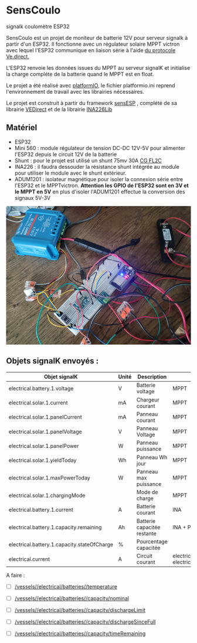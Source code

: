 # SensCoulo
 signalk coulomètre ESP32

SensCoulo est un projet de moniteur de batterie 12V pour serveur signalk à partir d'un ESP32. Il fonctionne avec un régulateur solaire MPPT victron avec lequel l'ESP32 communique en liaison série à l'aide [du protocole Ve.direct.](https://www.victronenergy.com/upload/documents/VE.Direct-Protocol-3.32.pdf) 

L'ESP32 renvoie les données issues du MPPT au serveur signalK et initialise la charge compléte de la batterie quand le MPPT est en float.

Le projet a été réalisé avec [platformIO](https://platformio.org), le fichier platformio.ini reprend l'environnement de travail avec les librairies nécessaires.

Le projet est construit à partir du framework [sensESP](https://github.com/SignalK/SensESP) , complété de sa librairie [VEDirect](https://github.com/SensESP/VEDirect) et de la librairie [INA226Lib](https://github.com/peterus/INA226Lib)

## Matériel

- ESP32
- Mini 560 : module régulateur de tension DC-DC 12V-5V pour alimenter l'ESP32 depuis le circuit 12V de la batterie 
- Shunt : pour le projet est utilisé un shunt 75mv 30A [CG FL2C](http://www.cnchog.com/products/10a-50a-ID137.html)
- INA226 : il faudra dessouder la résistance shunt intégrée au module pour utiliser le module avec le shunt extérieur.
- ADUM1201 : isolateur magnétique pour isoler la connexion série entre l'ESP32 et le MPPTvictron. **Attention les GPIO de l'ESP32 sont en 3V et le MPPT en 5V** en plus d'isoler l'ADUM1201 effectue la conversion des signaux 5V-3V

![testmat](img/testmat.jpg)



## Objets signalK envoyés :



| Objet signalK                               | Unité | Description                 | Source                                                    |
| ------------------------------------------- | ----- | --------------------------- | --------------------------------------------------------- |
| electrical.battery.1.voltage                | V     | Batterie voltage            | MPPT                                                      |
| electrical.solar.1.current                  | mA    | Chargeur courant            | MPPT                                                      |
| electrical.solar.1.panelCurrent             | mA    | Panneau courant             | MPPT                                                      |
| electrical.solar.1.panelVoltage             | V     | Panneau Voltage             | MPPT                                                      |
| electrical.solar.1.panelPower               | W     | Panneau puissance           | MPPT                                                      |
| electrical.solar.1.yieldToday               | Wh    | Panneau Wh jour             | MPPT                                                      |
| electrical.solar.1.maxPowerToday            | W     | Panneau max puissance       | MPPT                                                      |
| electrical.solar.1.chargingMode             |       | Mode de charge              | MPPT                                                      |
| electrical.battery.1.current                | A     | Batterie courant            | INA                                                       |
| electrical.battery.1.capacity.remaining     | Ah    | Batterie capacitée restante | INA + Peurk                                               |
| electrical.battery.1.capacity.stateOfCharge | %     | Pourcentage capacitée       |                                                           |
| electrical.current                          | A     | Circuit courant             | electrical.solar.1.current - electrical.battery.1.current |



A faire :

- [ ] [/vessels//electrical/batteries//temperature](https://signalk.org/specification/1.7.0/doc/vesselsBranch.html#vesselsregexpelectricalbatteriesregexptemperature)

- [ ] [/vessels//electrical/batteries//capacity/nominal](https://signalk.org/specification/1.7.0/doc/vesselsBranch.html#vesselsregexpelectricalbatteriesregexpcapacitynominal)

- [ ] [/vessels//electrical/batteries//capacity/dischargeLimit](https://signalk.org/specification/1.7.0/doc/vesselsBranch.html#vesselsregexpelectricalbatteriesregexpcapacitydischargelimit)

- [ ] [/vessels//electrical/batteries//capacity/dischargeSinceFull](https://signalk.org/specification/1.7.0/doc/vesselsBranch.html#vesselsregexpelectricalbatteriesregexpcapacitydischargesincefull)

- [ ] [/vessels//electrical/batteries//capacity/timeRemaining](https://signalk.org/specification/1.7.0/doc/vesselsBranch.html#vesselsregexpelectricalbatteriesregexpcapacitytimeremaining)
